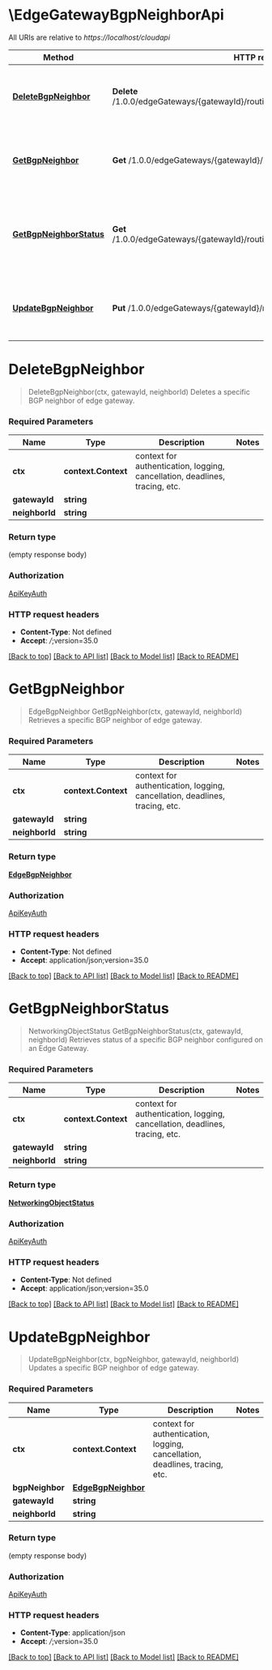 # \EdgeGatewayBgpNeighborApi

All URIs are relative to *https://localhost/cloudapi*

Method | HTTP request | Description
------------- | ------------- | -------------
[**DeleteBgpNeighbor**](EdgeGatewayBgpNeighborApi.md#DeleteBgpNeighbor) | **Delete** /1.0.0/edgeGateways/{gatewayId}/routing/bgp/neighbors/{neighborId} | Deletes a specific BGP neighbor of edge gateway.
[**GetBgpNeighbor**](EdgeGatewayBgpNeighborApi.md#GetBgpNeighbor) | **Get** /1.0.0/edgeGateways/{gatewayId}/routing/bgp/neighbors/{neighborId} | Retrieves a specific BGP neighbor of edge gateway.
[**GetBgpNeighborStatus**](EdgeGatewayBgpNeighborApi.md#GetBgpNeighborStatus) | **Get** /1.0.0/edgeGateways/{gatewayId}/routing/bgp/neighbors/{neighborId}/status | Retrieves status of a specific BGP neighbor configured on an Edge Gateway.
[**UpdateBgpNeighbor**](EdgeGatewayBgpNeighborApi.md#UpdateBgpNeighbor) | **Put** /1.0.0/edgeGateways/{gatewayId}/routing/bgp/neighbors/{neighborId} | Updates a specific BGP neighbor of edge gateway.


# **DeleteBgpNeighbor**
> DeleteBgpNeighbor(ctx, gatewayId, neighborId)
Deletes a specific BGP neighbor of edge gateway.

### Required Parameters

Name | Type | Description  | Notes
------------- | ------------- | ------------- | -------------
 **ctx** | **context.Context** | context for authentication, logging, cancellation, deadlines, tracing, etc.
  **gatewayId** | **string**|  | 
  **neighborId** | **string**|  | 

### Return type

 (empty response body)

### Authorization

[ApiKeyAuth](../README.md#ApiKeyAuth)

### HTTP request headers

 - **Content-Type**: Not defined
 - **Accept**: *_/_*;version=35.0

[[Back to top]](#) [[Back to API list]](../README.md#documentation-for-api-endpoints) [[Back to Model list]](../README.md#documentation-for-models) [[Back to README]](../README.md)

# **GetBgpNeighbor**
> EdgeBgpNeighbor GetBgpNeighbor(ctx, gatewayId, neighborId)
Retrieves a specific BGP neighbor of edge gateway.

### Required Parameters

Name | Type | Description  | Notes
------------- | ------------- | ------------- | -------------
 **ctx** | **context.Context** | context for authentication, logging, cancellation, deadlines, tracing, etc.
  **gatewayId** | **string**|  | 
  **neighborId** | **string**|  | 

### Return type

[**EdgeBgpNeighbor**](EdgeBgpNeighbor.md)

### Authorization

[ApiKeyAuth](../README.md#ApiKeyAuth)

### HTTP request headers

 - **Content-Type**: Not defined
 - **Accept**: application/json;version=35.0

[[Back to top]](#) [[Back to API list]](../README.md#documentation-for-api-endpoints) [[Back to Model list]](../README.md#documentation-for-models) [[Back to README]](../README.md)

# **GetBgpNeighborStatus**
> NetworkingObjectStatus GetBgpNeighborStatus(ctx, gatewayId, neighborId)
Retrieves status of a specific BGP neighbor configured on an Edge Gateway.

### Required Parameters

Name | Type | Description  | Notes
------------- | ------------- | ------------- | -------------
 **ctx** | **context.Context** | context for authentication, logging, cancellation, deadlines, tracing, etc.
  **gatewayId** | **string**|  | 
  **neighborId** | **string**|  | 

### Return type

[**NetworkingObjectStatus**](NetworkingObjectStatus.md)

### Authorization

[ApiKeyAuth](../README.md#ApiKeyAuth)

### HTTP request headers

 - **Content-Type**: Not defined
 - **Accept**: application/json;version=35.0

[[Back to top]](#) [[Back to API list]](../README.md#documentation-for-api-endpoints) [[Back to Model list]](../README.md#documentation-for-models) [[Back to README]](../README.md)

# **UpdateBgpNeighbor**
> UpdateBgpNeighbor(ctx, bgpNeighbor, gatewayId, neighborId)
Updates a specific BGP neighbor of edge gateway.

### Required Parameters

Name | Type | Description  | Notes
------------- | ------------- | ------------- | -------------
 **ctx** | **context.Context** | context for authentication, logging, cancellation, deadlines, tracing, etc.
  **bgpNeighbor** | [**EdgeBgpNeighbor**](EdgeBgpNeighbor.md)|  | 
  **gatewayId** | **string**|  | 
  **neighborId** | **string**|  | 

### Return type

 (empty response body)

### Authorization

[ApiKeyAuth](../README.md#ApiKeyAuth)

### HTTP request headers

 - **Content-Type**: application/json
 - **Accept**: *_/_*;version=35.0

[[Back to top]](#) [[Back to API list]](../README.md#documentation-for-api-endpoints) [[Back to Model list]](../README.md#documentation-for-models) [[Back to README]](../README.md)

